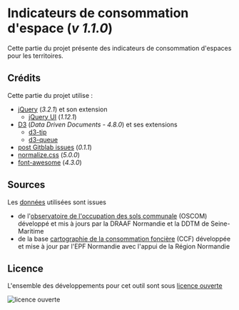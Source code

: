 # Indicateurs de consommation d'espace (*v 1.1.0*)

Cette partie du projet présente des indicateurs de consommation d'espaces pour les territoires.

## Crédits
Cette partie du projet utilise :
* [jQuery][jquery] (*3.2.1*) et son extension
   * [jQuery UI][jquery_ui] (*1.12.1*)
* [D3][d3js] (*Data Driven Documents - 4.8.0*) et ses extensions
   * [d3-tip][d3-tip]
   * [d3-queue][d3-queue]
* [post Gitblab issues][pgi] (*0.1.1*)
* [normalize.css][normalize_css] (*5.0.0*)
* [font-awesome][font-awesome] (*4.3.0*)

## Sources
Les [données](./data) utilisées sont issues
* de l'[observatoire de l'occupation des sols communale][OSCOM] (OSCOM) développé et mis à jours par la DRAAF Normandie et la DDTM de Seine-Maritime
* de la base [cartographie de la consommation foncière][CCF] (CCF) développée et mise à jour par l'EPF Normandie avec l'appui de la Région Normandie

## Licence
L'ensemble des développements pour cet outil sont sous [licence ouverte](https://www.etalab.gouv.fr/licence-ouverte-open-licence)

![licence ouverte](https://www.etalab.gouv.fr/wp-content/uploads/2014/05/Logo_Licence_Ouverte_bleu_blanc_rouge.png "licence ouverte")

[jquery]:http://jquery.com
[jquery_ui]:http://jqueryui.com
[d3js]:https://d3js.org
[d3-tip]:https://d3js.org/d3-tip
[d3-queue]:https://d3js.org/d3-queue
[normalize_css]:http://necolas.github.io/normalize.css
[font-awesome]:http://fontawesome.io
[pgi]:http://sycom.gitlab.io/post-Gitlab-issues/

[OSCOM]:http://carto.geo-ide.application.developpement-durable.gouv.fr/481/DRAAF_OSCOM_R28.map
[CCF]:http://www.epf-normandie.fr/Actualites/A-la-Une/Donnees-sur-la-consommation-fonciere-en-Normandie
